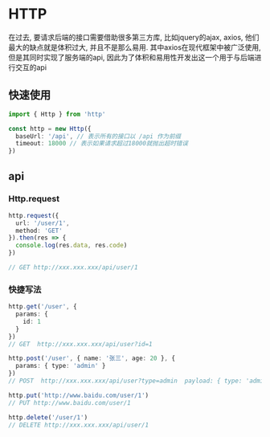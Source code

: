 # HTTP
在过去, 要请求后端的接口需要借助很多第三方库, 比如jquery的ajax, axios, 他们最大的缺点就是体积过大, 并且不是那么易用. 其中axios在现代框架中被广泛使用, 但是其同时实现了服务端的api, 因此为了体积和易用性开发出这一个用于与后端进行交互的api

## 快速使用

```ts
import { Http } from 'http'

const http = new Http({
  baseUrl: '/api', // 表示所有的接口以 /api 作为前缀
  timeout: 18000 // 表示如果请求超过18000就抛出超时错误
})
```

## api

### Http.request

```ts
http.request({
  url: '/user/1',
  method: 'GET'
}).then(res => {
  console.log(res.data, res.code)
})

// GET http://xxx.xxx.xxx/api/user/1

```

### 快捷写法

```ts
http.get('/user', {
  params: {
    id: 1
  }
})
// GET  http://xxx.xxx.xxx/api/user?id=1

http.post('/user', { name: '张三', age: 20 }, {
  params: { type: 'admin' }
})
// POST  http://xxx.xxx.xxx/api/user?type=admin  payload: { type: 'admin' }

http.put('http://www.baidu.com/user/1')
// PUT http://www.baidu.com/user/1

http.delete('/user/1')
// DELETE http://xxx.xxx.xxx/api/user/1
```